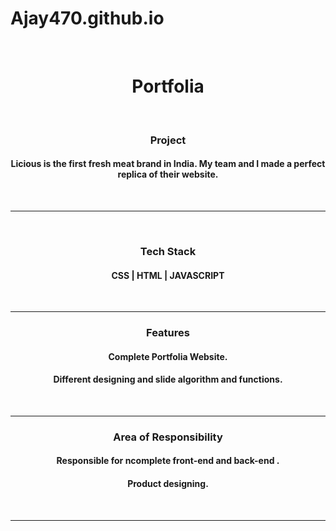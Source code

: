 # Ajay470.github.io




<br>
<h1 align="center" > Portfolia</h1>

<br>



<h3 align="center"> Project</h3>
<h4 align="center"> Licious is the first fresh meat brand in India. My team and I made a perfect replica of their website.</h4>

<br><hr>
<br>

<h3 align="center">Tech Stack </h3>
<h4 align="center"> CSS | HTML | JAVASCRIPT</h4>

<br><hr>


<h3 align="center">Features</h3>
<h4 align="center">Complete Portfolia Website.</h4>
<h4 align="center"> Different designing and slide algorithm and functions.</h4>

<br><hr>


<h3 align="center">Area of Responsibility</h3>
<h4 align="center">Responsible for ncomplete front-end and back-end .</h4>
<h4 align="center"> Product designing.</h4>

<br><hr>
